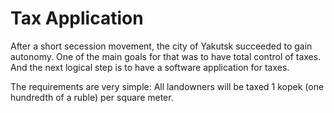 # Tax Application
After a short secession movement, the city of Yakutsk succeeded to gain autonomy.
One of the main goals for that was to have total control of taxes. And the next logical step is to have a
software application for taxes. 

The requirements are very simple: All landowners will be taxed 1 kopek (one hundredth of a ruble) per square meter.
